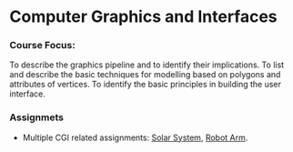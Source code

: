 # Computer Graphics and Interfaces

### Course Focus:
To describe the graphics pipeline and to identify their implications.
To list and describe the basic techniques for modelling based on polygons and attributes of vertices.
To identify the basic principles in building the user interface. 

### Assignmets
* Multiple CGI related assignments: [Solar System](https://www.ptalmeida.com/UniversityCourses/05_Semester/CGI/SceneGraph/p10-1-start.html), [Robot Arm](https://www.ptalmeida.com/UniversityCourses/05_Semester/CGI/SceneGraph/p10-3-start.html).